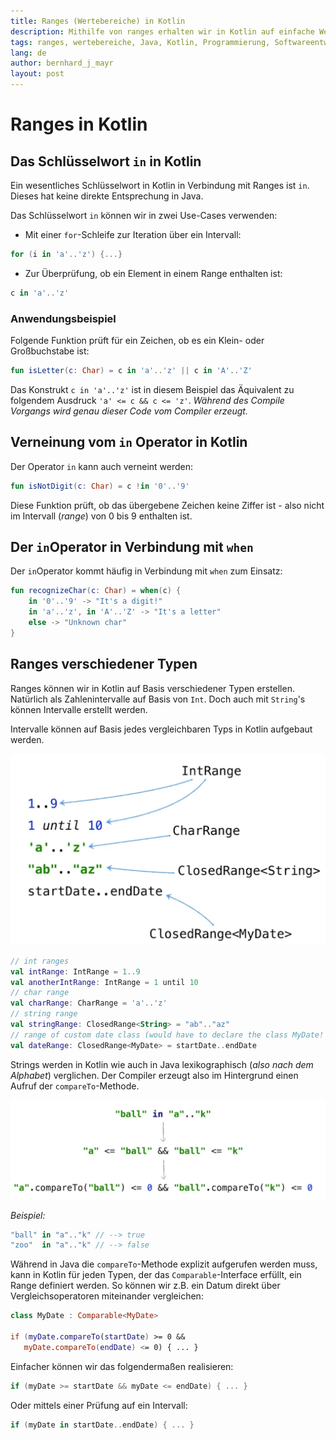 ```yaml
---
title: Ranges (Wertebereiche) in Kotlin
description: Mithilfe von ranges erhalten wir in Kotlin auf einfache Weise Wertebereiche. Wir zeigen, wie wir ranges in Verbindung mit dem IN-Operator verwenden.
tags: ranges, wertebereiche, Java, Kotlin, Programmierung, Softwareentwicklung, Programmiersprache
lang: de
author: bernhard_j_mayr
layout: post
---
```


# Ranges in Kotlin
## Das Schlüsselwort ```in``` in Kotlin
Ein wesentliches Schlüsselwort in Kotlin in Verbindung mit Ranges ist ```in```. Dieses hat keine direkte Entsprechung in Java.

Das Schlüsselwort ```in``` können wir in zwei Use-Cases verwenden:

* Mit einer ```for```-Schleife zur Iteration über ein Intervall:

```kotlin
for (i in 'a'..'z') {...}
```

* Zur Überprüfung, ob ein Element in einem Range enthalten ist:

```kotlin
c in 'a'..'z'
```

### Anwendungsbeispiel
Folgende Funktion prüft für ein Zeichen, ob es ein Klein- oder Großbuchstabe ist:

```kotlin
fun isLetter(c: Char) = c in 'a'..'z' || c in 'A'..'Z'
```

Das Konstrukt ```c in 'a'..'z'``` ist in diesem Beispiel das Äquivalent zu folgendem Ausdruck ```'a' <= c && c <= 'z'```. _Während des Compile Vorgangs wird genau dieser Code vom Compiler erzeugt._

## Verneinung vom ```in``` Operator in Kotlin
Der Operator ```in``` kann auch verneint werden:

```kotlin
fun isNotDigit(c: Char) = c !in '0'..'9'
```

Diese Funktion prüft, ob das übergebene Zeichen keine Ziffer ist - also nicht im Intervall (_range_) von 0 bis 9 enthalten ist.

## Der ```in```Operator in Verbindung mit ```when```
Der ```in```Operator kommt häufig in Verbindung mit ```when``` zum Einsatz:

```kotlin
fun recognizeChar(c: Char) = when(c) {
    in '0'..'9' -> "It's a digit!"
    in 'a'..'z', in 'A'..'Z' -> "It's a letter"
    else -> "Unknown char"
}
```

## Ranges verschiedener Typen
Ranges können wir in Kotlin auf Basis verschiedener Typen erstellen. Natürlich als Zahlenintervalle auf Basis von ```Int```. Doch auch mit ```String```'s können Intervalle erstellt werden.

Intervalle können auf Basis jedes vergleichbaren Typs in Kotlin aufgebaut werden.  

![](/images/370_Ranges_in_Kotlin-54f279d4.webp)

```kotlin
// int ranges
val intRange: IntRange = 1..9
val anotherIntRange: IntRange = 1 until 10
// char range
val charRange: CharRange = 'a'..'z'
// string range
val stringRange: ClosedRange<String> = "ab".."az"
// range of custom date class (would have to declare the class MyDate!
val dateRange: ClosedRange<MyDate> = startDate..endDate
```

Strings werden in Kotlin wie auch in Java lexikographisch (_also nach dem Alphabet_) verglichen. Der Compiler erzeugt also im Hintergrund einen Aufruf der ```compareTo```-Methode.

![](/images/370_Ranges_in_Kotlin-1bb9abd5.webp)

_Beispiel:_

```kotlin
"ball" in "a".."k" // --> true
"zoo"  in "a".."k" // --> false
```

Während in Java die ```compareTo```-Methode explizit aufgerufen werden muss, kann in Kotlin für jeden Typen, der das ```Comparable```-Interface erfüllt, ein Range definiert werden. So können wir z.B. ein Datum direkt über Vergleichsoperatoren miteinander vergleichen:

```Kotlin
class MyDate : Comparable<MyDate>

if (myDate.compareTo(startDate) >= 0 &&
   myDate.compareTo(endDate) <= 0) { ... }
```

Einfacher können wir das folgendermaßen realisieren:

```Kotlin
if (myDate >= startDate && myDate <= endDate) { ... }
```

Oder mittels einer Prüfung auf ein Intervall:

```Kotlin
if (myDate in startDate..endDate) { ... }
```
